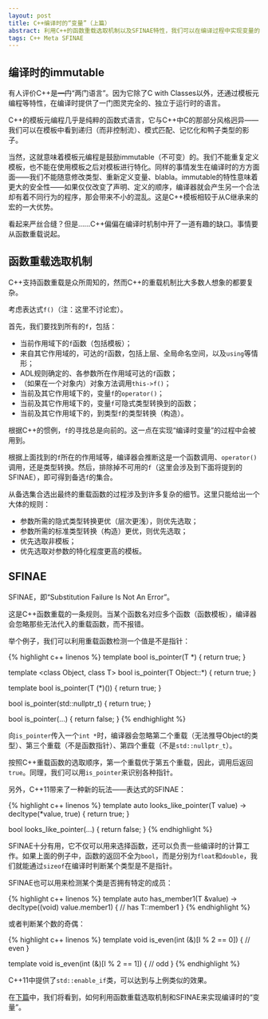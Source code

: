 ```yaml
---
layout: post
title: C++编译时的“变量”（上篇）
abstract: 利用C++的函数重载选取机制以及SFINAE特性，我们可以在编译过程中实现变量的功能，即存储可修改的值。
tags: C++ Meta SFINAE
---
```


编译时的immutable
---

有人评价C++是<del>一门</del>“两门语言”。因为它除了C with Classes以外，还通过模板元编程等特性，在编译时提供了一门图灵完全的、独立于运行时的语言。

C++的模板元编程几乎是纯粹的函数式语言，它与C++中C的那部分风格迥异——我们可以在模板中看到递归（而非控制流）、模式匹配、记忆化和鸭子类型的影子。

当然，这就意味着模板元编程是鼓励immutable（不可变）的。我们不能重复定义模板，也不能在使用模板之后对模板进行特化。同样的事情发生在编译时的方方面面——我们不能随意修改类型、重新定义变量、blabla。immutable的特性意味着更大的安全性——如果仅仅改变了声明、定义的顺序，编译器就会产生另一个合法却有着不同行为的程序，那会带来不小的混乱。这是C++模板相较于从C继承来的宏的一大优势。

看起来严丝合缝？但是……C++偏偏在编译时机制中开了一道有趣的缺口。事情要从函数重载说起。

函数重载选取机制
---

C++支持函数重载是众所周知的，然而C++的重载机制比大多数人想象的都要复杂。

考虑表达式`f()`（注：这里不讨论宏）。

首先，我们要找到所有的`f`，包括：

* 当前作用域下的`f`函数（包括模板）；
* 来自其它作用域的，可达的`f`函数，包括上层、全局命名空间，以及`using`等情形；
* ADL规则确定的、各参数所在作用域可达的`f`函数；
* （如果在一个对象内）对象方法调用`this->f()`；
* 当前及其它作用域下的，变量`f`的`operator()`；
* 当前及其它作用域下的，变量`f`可隐式类型转换到的函数；
* 当前及其它作用域下的，到类型`f`的类型转换（构造）。

根据C++的惯例，`f`的寻找总是向前的。这一点在实现“编译时变量”的过程中会被用到。

根据上面找到的`f`所在的作用域等，编译器会推断这是一个函数调用、`operator()`调用，还是类型转换。然后，排除掉不可用的`f`（这里会涉及到下面将提到的SFINAE），即可得到备选`f`的集合。

从备选集合选出最终的重载函数的过程涉及到许多复杂的细节。这里只能给出一个大体的规则：

* 参数所需的隐式类型转换更优（层次更浅），则优先选取；
* 参数所需的标准类型转换（构造）更优，则优先选取；
* 优先选取非模板；
* 优先选取对参数的特化程度更高的模板。

SFINAE
---

SFINAE，即“Substitution Failure Is Not An Error”。

这是C++函数重载的一条规则。当某个函数名对应多个函数（函数模板），编译器会忽略那些无法代入的重载函数，而不报错。

举个例子，我们可以利用重载函数检测一个值是不是指针：

{% highlight c++ linenos %}
template <class T>
bool is_pointer(T *) {
    return true;
}

template <class Object, class T>
bool is_pointer(T Object::*) {
    return true;
}

template <class T>
bool is_pointer(T (*)()) {
    return true;
}

bool is_pointer(std::nullptr_t) {
    return true;
}

bool is_pointer(...) {
    return false;
}
{% endhighlight %}

向`is_pointer`传入一个`int *`时，编译器会忽略第二个重载（无法推导Object的类型）、第三个重载（不是函数指针）、第四个重载（不是`std::nullptr_t`）。

按照C++重载函数的选取顺序，第一个重载优于第五个重载，因此，调用后返回`true`。同理，我们可以用`is_pointer`来识别各种指针。

另外，C++11带来了一种新的玩法——表达式的SFINAE：

{% highlight c++ linenos %}
template <class T>
auto looks_like_pointer(T value) -> decltype(*value, true) {
    return true;
}

bool looks_like_pointer(...) {
    return false;
}
{% endhighlight %}

SFINAE十分有用，它不仅可以用来选择函数，还可以负责一些编译时的计算工作。如果上面的例子中，函数的返回不全为`bool`，而是分别为`float`和`double`，我们就能通过`sizeof`在编译时判断某个类型是不是指针。

SFINAE也可以用来检测某个类是否拥有特定的成员：

{% highlight c++ linenos %}
template <class T>
auto has_member1(T &value) -> decltype((void) value.member1) {
    // has T::member1
}
{% endhighlight %}

或者判断某个数的奇偶：

{% highlight c++ linenos %}
template<int I>
void is_even(int (&)[I % 2 == 0]) {
    // even
}

template<int I>
void is_even(int (&)[I % 2 == 1]) {
    // odd
}
{% endhighlight %}

C++11中提供了`std::enable_if`类，可以达到与上例类似的效果。

在[下篇](/2015/09/30/c++-compile-time-variable-2.html)中，我们将看到，如何利用函数重载选取机制和SFINAE来实现编译时的“变量”。
